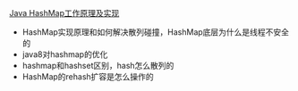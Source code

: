 [Java HashMap工作原理及实现](https://yikun.github.io/2015/04/01/Java-HashMap%E5%B7%A5%E4%BD%9C%E5%8E%9F%E7%90%86%E5%8F%8A%E5%AE%9E%E7%8E%B0/)


* HashMap实现原理和如何解决散列碰撞，HashMap底层为什么是线程不安全的
* java8对hashmap的优化
* hashmap和hashset区别，hash怎么散列的
* HashMap的rehash扩容是怎么操作的